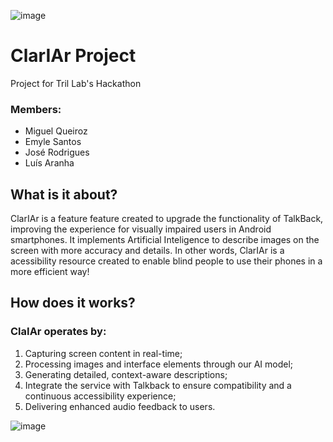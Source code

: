 ![image](https://github.com/user-attachments/assets/815a6932-89bd-42b0-a0a5-32ef5da0cd48)
# ClarIAr Project
Project for Tril Lab's Hackathon

### Members:
- Miguel Queiroz
- Emyle Santos
- José Rodrigues
- Luís Aranha

## What is it about?

ClarIAr is a feature feature created to upgrade the functionality of TalkBack, improving the experience for visually impaired users in Android smartphones. 
It implements Artificial Inteligence to describe images on the screen with more accuracy and details.
In other words, ClarIAr is a acessibility resource created to enable blind people to use their phones in a more efficient way!

## How does it works?

### ClaIAr operates by:

  1. Capturing screen content in real-time;
  2. Processing images and interface elements through our AI model;
  3. Generating detailed, context-aware descriptions;
  4. Integrate the service with Talkback to ensure compatibility and a continuous accessibility experience;
  5. Delivering enhanced audio feedback to users.

![image](https://github.com/user-attachments/assets/63b0e9eb-703d-4319-9b22-488badbfef3a)
